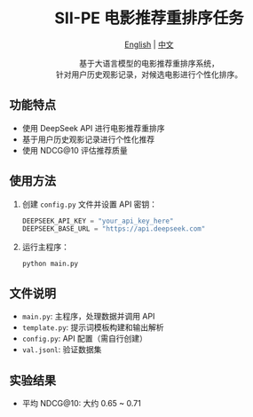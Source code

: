 <h1 align="center">SII-PE 电影推荐重排序任务</h1>

<p align="center">
  <a href="./README.md">English</a> |
  <a href="./README_zh.md">中文</a>
</p>

<p align="center">
  基于大语言模型的电影推荐重排序系统，<br>
  针对用户历史观影记录，对候选电影进行个性化排序。
</p>

## 功能特点

- 使用 DeepSeek API 进行电影推荐重排序
- 基于用户历史观影记录进行个性化推荐
- 使用 NDCG@10 评估推荐质量

## 使用方法

1. 创建 `config.py` 文件并设置 API 密钥：
   ```python
   DEEPSEEK_API_KEY = "your_api_key_here"
   DEEPSEEK_BASE_URL = "https://api.deepseek.com"
   ```

2. 运行主程序：
   ```
   python main.py
   ```

## 文件说明

- `main.py`: 主程序，处理数据并调用 API
- `template.py`: 提示词模板构建和输出解析
- `config.py`: API 配置（需自行创建）
- `val.jsonl`: 验证数据集

## 实验结果

- 平均 NDCG@10: 大约 0.65 ~ 0.71